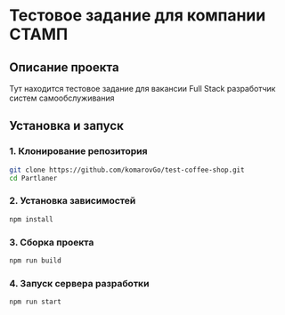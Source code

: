 # Тестовое задание для компании СТАМП

## Описание проекта
Тут находится тестовое задание для вакансии Full Stack разработчик систем самообслуживания

## Установка и запуск

### 1. Клонирование репозитория
```sh
git clone https://github.com/komarovGo/test-coffee-shop.git
cd Partlaner
```

### 2. Установка зависимостей
```sh
npm install
```

### 3. Сборка проекта
```sh
npm run build
```

### 4. Запуск сервера разработки
```sh
npm run start
```
